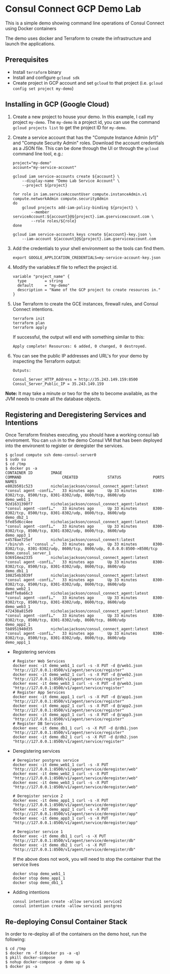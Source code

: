 Consul Connect GCP Demo Lab
==================================

This is a simple demo showing command line operations of Consul Connect using Docker containers

The demo uses docker and  Terraform to create the infrastructure and launch the applications.

## Prerequisites

 * Install `terraform` binary
 * Install and configure `gcloud sdk`
 * Create project in GCP account and set `gcloud` to that project  (i.e. `gcloud config set project my-demo`)

## Installing in GCP (Google Cloud)

 1. Create a new project to house your demo. In this example, I call my project `my-demo`. The `my-demo` is a project id, you can use the command `gcloud projects list` to get the project ID for `my-demo`. 

 2. Create a service account that has the "Compute Instance Admin (v1)" and "Compute Security Admin" roles. Download the account credentials as a JSON file. This can be done through the UI or through the `gcloud` command line tool, e.g.:

        project="my-demo"
        account="my-service-account"

        gcloud iam service-accounts create ${account} \
            --display-name "Demo Lab Service Account" \
            --project ${project}

        for role in iam.serviceAccountUser compute.instanceAdmin.v1 compute.networkAdmin compute.securityAdmin
        do
            gcloud projects add-iam-policy-binding ${project} \
                --member serviceAccount:${account}@${project}.iam.gserviceaccount.com \
                --role roles/${role}
        done

        gcloud iam service-accounts keys create ${account}-key.json \
            --iam-account ${account}@${project}.iam.gserviceaccount.com

 3. Add the credentials to your shell environment so the tools can find them.

        export GOOGLE_APPLICATION_CREDENTIALS=my-service-account-key.json

 4. Modify the variables.tf file to reflect the project id. 

        variable "project_name" {
          type        = string
          default     = "my-demo"
          description = "Name of the GCP project to create resources in."
        }

 5. Use Terraform to create the GCE instances, firewall rules, and Consul Connect intentions.

        terraform init
        terraform plan
        terraform apply

    If successful, the output will end with something similar to this:

        Apply complete! Resources: 6 added, 0 changed, 0 destroyed.

 6. You can see the public IP addresses and URL's for your demo by inspecting the Terraform output:

        Outputs:

        Consul_Server_HTTP_Address = http://35.243.149.159:8500
        Consul_Server_Public_IP = 35.243.149.159

**Note:** It may take a minute or two for the site to become available, as the JVM needs to create all the database objects.

## Registering and Deregistering Services and Intentions
Once Terraform finishes executing, you should have a working consul lab enviroment. You can `ssh` in to the demo Consul VM that has been deployed into the environent to register or deregister the services.

```
$ gcloud compute ssh demo-consul-server0 
$ sudo su
$ cd /tmp
$ docker ps -a
CONTAINER ID        IMAGE                                         COMMAND                  CREATED             STATUS              PORTS                                                                      NAMES
e802b501c523        nicholasjackson/consul_connect_agent:latest   "consul agent -confi…"   33 minutes ago      Up 33 minutes       8300-8302/tcp, 8500/tcp, 8301-8302/udp, 8600/tcp, 8600/udp                 demo_web1_1
92d1631390f7        nicholasjackson/consul_connect_agent:latest   "consul agent -confi…"   33 minutes ago      Up 33 minutes       8300-8302/tcp, 8500/tcp, 8301-8302/udp, 8600/tcp, 8600/udp                 demo_db2_1
5fe85d6cc4ee        nicholasjackson/consul_connect_agent:latest   "consul agent -confi…"   33 minutes ago      Up 33 minutes       8300-8302/tcp, 8500/tcp, 8301-8302/udp, 8600/tcp, 8600/udp                 demo_app3_1
e4578ae725ef        nicholasjackson/consul_connect:latest         "/bin/sh -c 'consul …"   33 minutes ago      Up 33 minutes       8300-8302/tcp, 8301-8302/udp, 8600/tcp, 8600/udp, 0.0.0.0:8500->8500/tcp   demo_consul_server_1
b36914ea2335        nicholasjackson/consul_connect_agent:latest   "consul agent -confi…"   33 minutes ago      Up 33 minutes       8300-8302/tcp, 8500/tcp, 8301-8302/udp, 8600/tcp, 8600/udp                 demo_db1_1
108254b3039f        nicholasjackson/consul_connect_agent:latest   "consul agent -confi…"   33 minutes ago      Up 33 minutes       8300-8302/tcp, 8500/tcp, 8301-8302/udp, 8600/tcp, 8600/udp                 demo_web2_1
8edffe0a66c3        nicholasjackson/consul_connect_agent:latest   "consul agent -confi…"   33 minutes ago      Up 33 minutes       8300-8302/tcp, 8500/tcp, 8301-8302/udp, 8600/tcp, 8600/udp                 demo_web3_1
472438a815d9        nicholasjackson/consul_connect_agent:latest   "consul agent -confi…"   33 minutes ago      Up 33 minutes       8300-8302/tcp, 8500/tcp, 8301-8302/udp, 8600/tcp, 8600/udp                 demo_app2_1
5b8951940d35        nicholasjackson/consul_connect_agent:latest   "consul agent -confi…"   33 minutes ago      Up 33 minutes       8300-8302/tcp, 8500/tcp, 8301-8302/udp, 8600/tcp, 8600/udp                 demo_app1_1
```
* Registering services
  ```
  # Register Web Services
  docker exec -it demo_web1_1 curl -s -X PUT -d @/web1.json "http://127.0.0.1:8500/v1/agent/service/register"
  docker exec -it demo_web2_1 curl -s -X PUT -d @/web2.json "http://127.0.0.1:8500/v1/agent/service/register"
  docker exec -it demo_web3_1 curl -s -X PUT -d @/web3.json "http://127.0.0.1:8500/v1/agent/service/register"
  # Register App Services
  docker exec -it demo_app1_1 curl -s -X PUT -d @/app1.json "http://127.0.0.1:8500/v1/agent/service/register"
  docker exec -it demo_app2_1 curl -s -X PUT -d @/app2.json "http://127.0.0.1:8500/v1/agent/service/register"
  docker exec -it demo_app3_1 curl -s -X PUT -d @/app3.json "http://127.0.0.1:8500/v1/agent/service/register"
  # Register DB Services
  docker exec -it demo_db1_1 curl -s -X PUT -d @/db1.json "http://127.0.0.1:8500/v1/agent/service/register"
  docker exec -it demo_db2_1 curl -s -X PUT -d @/db2.json "http://127.0.0.1:8500/v1/agent/service/register"
  ```
* Deregistering services
  ```
  # Deregister postgres service
  docker exec -it demo_web1_1 curl -s -X PUT "http://127.0.0.1:8500/v1/agent/service/deregister/web"
  docker exec -it demo_web2_1 curl -s -X PUT "http://127.0.0.1:8500/v1/agent/service/deregister/web"
  docker exec -it demo_web3_1 curl -s -X PUT "http://127.0.0.1:8500/v1/agent/service/deregister/web"

  # Deregister service 2
  docker exec -it demo_app1_1 curl -s -X PUT "http://127.0.0.1:8500/v1/agent/service/deregister/app"
  docker exec -it demo_app2_1 curl -s -X PUT "http://127.0.0.1:8500/v1/agent/service/deregister/app"
  docker exec -it demo_app3_1 curl -s -X PUT "http://127.0.0.1:8500/v1/agent/service/deregister/app"

  # Deregister service 1
  docker exec -it demo_db1_1 curl -s -X PUT "http://127.0.0.1:8500/v1/agent/service/deregister/db"
  docker exec -it demo_db2_1 curl -s -X PUT "http://127.0.0.1:8500/v1/agent/service/deregister/db"
  ```
  If the above does not work, you will need to stop the container that the service lives
  ```
  docker stop demo_web1_1
  docker stop demo_app1_1
  docker stop demo_db1_1
  ```
* Adding intentions
  ```
  consul intention create -allow service1 service2
  consul intention create -allow service1 postgres
  ```
## Re-deploying Consul Container Stack
In order to re-deploy all of the containers on the demo host, run the following:

```
$ cd /tmp
$ docker rm -f $(docker ps -a -q)
$ pkill docker-compose
$ nohup docker-compose -p demo up &
$ docker ps -a
```